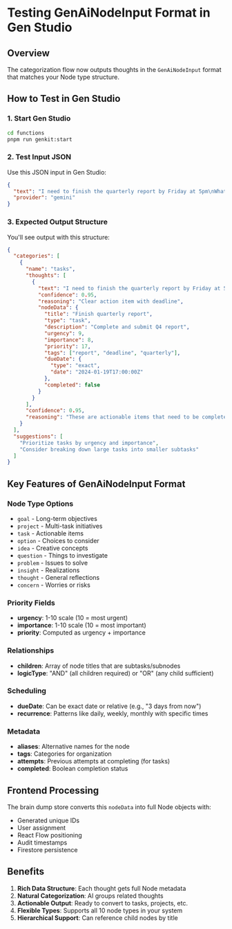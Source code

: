 # Testing GenAiNodeInput Format in Gen Studio

## Overview
The categorization flow now outputs thoughts in the `GenAiNodeInput` format that matches your Node type structure.

## How to Test in Gen Studio

### 1. Start Gen Studio
```bash
cd functions
pnpm run genkit:start
```

### 2. Test Input JSON
Use this JSON input in Gen Studio:

```json
{
  "text": "I need to finish the quarterly report by Friday at 5pm\nWhat if we created a mobile app version of our product?\nThe database connection keeps timing out after 30 seconds\nHow can we improve team collaboration on remote projects?\nI realized that daily standups are more effective when timeboxed to 15 minutes\nNeed to update the API documentation with the new endpoints",
  "provider": "gemini"
}
```

### 3. Expected Output Structure
You'll see output with this structure:

```json
{
  "categories": [
    {
      "name": "tasks",
      "thoughts": [
        {
          "text": "I need to finish the quarterly report by Friday at 5pm",
          "confidence": 0.95,
          "reasoning": "Clear action item with deadline",
          "nodeData": {
            "title": "Finish quarterly report",
            "type": "task",
            "description": "Complete and submit Q4 report",
            "urgency": 9,
            "importance": 8,
            "priority": 17,
            "tags": ["report", "deadline", "quarterly"],
            "dueDate": {
              "type": "exact",
              "date": "2024-01-19T17:00:00Z"
            },
            "completed": false
          }
        }
      ],
      "confidence": 0.95,
      "reasoning": "These are actionable items that need to be completed"
    }
  ],
  "suggestions": [
    "Prioritize tasks by urgency and importance",
    "Consider breaking down large tasks into smaller subtasks"
  ]
}
```

## Key Features of GenAiNodeInput Format

### Node Type Options
- `goal` - Long-term objectives
- `project` - Multi-task initiatives  
- `task` - Actionable items
- `option` - Choices to consider
- `idea` - Creative concepts
- `question` - Things to investigate
- `problem` - Issues to solve
- `insight` - Realizations
- `thought` - General reflections
- `concern` - Worries or risks

### Priority Fields
- **urgency**: 1-10 scale (10 = most urgent)
- **importance**: 1-10 scale (10 = most important)
- **priority**: Computed as urgency + importance

### Relationships
- **children**: Array of node titles that are subtasks/subnodes
- **logicType**: "AND" (all children required) or "OR" (any child sufficient)

### Scheduling
- **dueDate**: Can be exact date or relative (e.g., "3 days from now")
- **recurrence**: Patterns like daily, weekly, monthly with specific times

### Metadata
- **aliases**: Alternative names for the node
- **tags**: Categories for organization
- **attempts**: Previous attempts at completing (for tasks)
- **completed**: Boolean completion status

## Frontend Processing

The brain dump store converts this `nodeData` into full Node objects with:
- Generated unique IDs
- User assignment
- React Flow positioning
- Audit timestamps
- Firestore persistence

## Benefits

1. **Rich Data Structure**: Each thought gets full Node metadata
2. **Natural Categorization**: AI groups related thoughts
3. **Actionable Output**: Ready to convert to tasks, projects, etc.
4. **Flexible Types**: Supports all 10 node types in your system
5. **Hierarchical Support**: Can reference child nodes by title